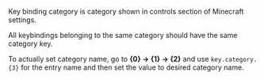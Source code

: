 Key binding category is category shown in controls section of Minecraft settings.

All keybindings belonging to the same category should have the same category key.

To actually set category name, go to **{0} -> {1} -> 
{2}** and use `key.category.{3}` for the
entry name and then set the value to desired category name.